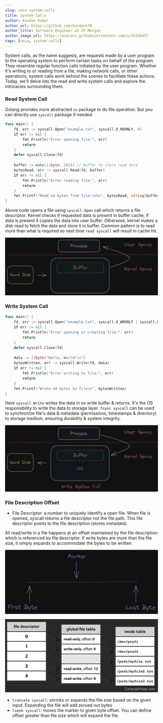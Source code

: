 ```yaml
---
slug: unix-system-calls
title: System Calls
author: Kundan Kumar
author_url: https://github.com/kundank78
author_title: Software Engineer at JP Morgan
author_image_url: https://avatars.githubusercontent.com/u/25195457
tags: [unix, system-calls]
---
```


System calls, as the name suggests, are requests made by a user program to the operating system to perform 
certain tasks on behalf of the program. They resemble regular function calls initiated by the user program. 
Whether it's writing to or reading from a file, making network calls, or other operations, system calls 
work behind the scenes to facilitate these actions. Today, we'll delve into the read and write system calls 
and explore the intricacies surrounding them.

### Read System Call

Golang provides more abstracted `os` package to do file operation. But you can directly use `syscall` package
if needed.

```go
func main() {
    fd, err := syscall.Open("example.txt", syscall.O_RDONLY, 0)
    if err != nil {
        fmt.Println("Error opening file:", err)
        return
    }
    defer syscall.Close(fd)

    buffer := make([]byte, 1024) // buffer to store read data
    bytesRead, err := syscall.Read(fd, buffer)
    if err != nil {
        fmt.Println("Error reading file:", err)
        return
    }
    fmt.Printf("Read %d bytes from file:\n%s", bytesRead, string(buffer[:bytesRead]))
}
```

Above code opens a file using `syscall.Open` call which returns a file descriptor. Kernel checks if requested data is present in 
buffer cache, if data is present it copies the data into user buffer. Otherwise, kernel makes a disk read to fetch the data and store it
in buffer. Common pattern is to read more than what is required so next time `read syscall` will result in cache hit.

![read-sys.png](images/read-sys.png)


### Write System Call



```go
func main() {
    fd, err := syscall.Open("example.txt", syscall.O_WRONLY | syscall.O_CREAT | syscall.O_TRUNC, 0644)
    if err != nil {
        fmt.Println("Error opening or creating file:", err)
        return
    }
    defer syscall.Close(fd)
    
    data := []byte("Hello, World!\n")
    bytesWritten, err := syscall.Write(fd, data)
    if err != nil {
        fmt.Println("Error writing to file:", err)
        return
    }
    fmt.Printf("Wrote %d bytes to file\n", bytesWritten)
}
```

Here `syscall.Write` writes the data in os write buffer & returns. It's the OS responsibility to write the data 
to storage layer. `fsync syscall` can be used to synchronize file's data & metadata (permissions, timestamps & directory) 
to storage medium, ensuring durability & system integrity.


![write-sys.png](images/write-sys.png)

### File Description Offset

- File Descriptor: a number to uniquely identify a open file. When file is opened, syscall returns
  a file descriptor not the file path. This file descriptor points to the file description (stores metadata).

All read/write in a file happens at an offset maintained by the file description which is referenced by file descriptor. 
If write bytes are more than the file size, it simply expands to accommodate the bytes to be written. 

![img_2.png](images/description-offset.png)

![img_3.png](images/fd-description.png)

- `truncate syscall`: shrinks or expands the file size based on the given input. Expanding the file will add zeroed out bytes
- `lseek syscall`: moves the marker to given byte offset. You can define offset greater than file size which will expand the file.

